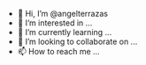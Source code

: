 - 👋 Hi, I’m @angelterrazas
- 👀 I’m interested in ...
- 🌱 I’m currently learning ...
- 💞️ I’m looking to collaborate on ...
- 📫 How to reach me ...

<!---
angelterrazas/angelterrazas is a ✨ special ✨ repository because its `README.md` (this file) appears on your GitHub profile.
You can click the Preview link to take a look at your changes.
--->

